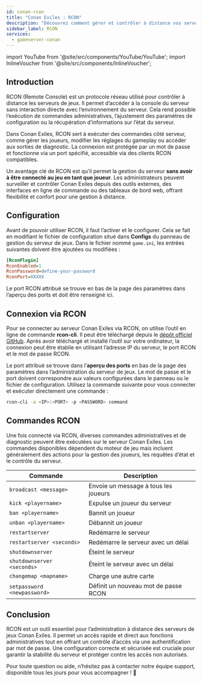 ```yaml
---
id: conan-rcon
title: "Conan Exiles : RCON"
description: "Découvrez comment gérer et contrôler à distance vos serveurs Conan Exiles en toute sécurité sans être connecté en jeu → En savoir plus maintenant"
sidebar_label: RCON
services:
  - gameserver-conan
---
```


import YouTube from '@site/src/components/YouTube/YouTube';
import InlineVoucher from '@site/src/components/InlineVoucher';

## Introduction

RCON (Remote Console) est un protocole réseau utilisé pour contrôler à distance les serveurs de jeux. Il permet d’accéder à la console du serveur sans interaction directe avec l’environnement du serveur. Cela rend possible l’exécution de commandes administratives, l’ajustement des paramètres de configuration ou la récupération d’informations sur l’état du serveur.

Dans Conan Exiles, RCON sert à exécuter des commandes côté serveur, comme gérer les joueurs, modifier les réglages du gameplay ou accéder aux sorties de diagnostic. La connexion est protégée par un mot de passe et fonctionne via un port spécifié, accessible via des clients RCON compatibles.

Un avantage clé de RCON est qu’il permet la gestion du serveur **sans avoir à être connecté au jeu en tant que joueur**. Les administrateurs peuvent surveiller et contrôler Conan Exiles depuis des outils externes, des interfaces en ligne de commande ou des tableaux de bord web, offrant flexibilité et confort pour une gestion à distance.

<InlineVoucher />

## Configuration

Avant de pouvoir utiliser RCON, il faut l’activer et le configurer. Cela se fait en modifiant le fichier de configuration situé dans **Configs** du panneau de gestion du serveur de jeux. Dans le fichier nommé `game.ini`, les entrées suivantes doivent être ajoutées ou modifiées :

```cfg
[RconPlugin]
RconEnabled=1
RconPassword=define-your-password
RconPort=XXXXX
```
Le port RCON attribué se trouve en bas de la page des paramètres dans l’aperçu des ports et doit être renseigné ici.



## Connexion via RCON

Pour se connecter au serveur Conan Exiles via RCON, on utilise l’outil en ligne de commande **rcon-cli**. Il peut être téléchargé depuis le [dépôt officiel GitHub](https://github.com/gorcon/rcon-cli). Après avoir téléchargé et installé l’outil sur votre ordinateur, la connexion peut être établie en utilisant l’adresse IP du serveur, le port RCON et le mot de passe RCON.

Le port attribué se trouve dans l’**aperçu des ports** en bas de la page des paramètres dans l’administration du serveur de jeux. Le mot de passe et le port doivent correspondre aux valeurs configurées dans le panneau ou le fichier de configuration. Utilisez la commande suivante pour vous connecter et exécuter directement une commande :

```bash
rcon-cli -a <IP>:<PORT> -p <PASSWORD> command
```



## Commandes RCON

Une fois connecté via RCON, diverses commandes administratives et de diagnostic peuvent être exécutées sur le serveur Conan Exiles. Les commandes disponibles dépendent du moteur de jeu mais incluent généralement des actions pour la gestion des joueurs, les requêtes d’état et le contrôle du serveur.

| Commande                    | Description                        |
| --------------------------- | ---------------------------------- |
| `broadcast <message>`       | Envoie un message à tous les joueurs |
| `kick <playername>`         | Expulse un joueur du serveur       |
| `ban <playername>`          | Bannit un joueur                   |
| `unban <playername>`        | Débannit un joueur                 |
| `restartserver`             | Redémarre le serveur              |
| `restartserver <seconds>`   | Redémarre le serveur avec un délai |
| `shutdownserver`            | Éteint le serveur                 |
| `shutdownserver <seconds>`  | Éteint le serveur avec un délai   |
| `changemap <mapname>`       | Charge une autre carte            |
| `setpassword <newpassword>` | Définit un nouveau mot de passe RCON |

## Conclusion

RCON est un outil essentiel pour l’administration à distance des serveurs de jeux Conan Exiles. Il permet un accès rapide et direct aux fonctions administratives tout en offrant un contrôle d’accès via une authentification par mot de passe. Une configuration correcte et sécurisée est cruciale pour garantir la stabilité du serveur et protéger contre les accès non autorisés.

Pour toute question ou aide, n’hésitez pas à contacter notre équipe support, disponible tous les jours pour vous accompagner ! 🙂

<InlineVoucher />